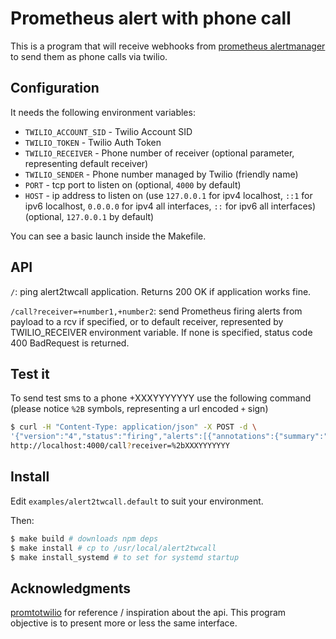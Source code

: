 
[fragments of this README are Copyright (c) 2016 Gaël Gillard, based on MIT License]::

# Prometheus alert with phone call

This is a program that will receive webhooks from
[prometheus alertmanager](https://prometheus.io/)
to send them as phone calls via twilio.

## Configuration

It needs the following environment variables:

- `TWILIO_ACCOUNT_SID` - Twilio Account SID
- `TWILIO_TOKEN` - Twilio Auth Token
- `TWILIO_RECEIVER` - Phone number of receiver (optional parameter, representing
  default receiver)
- `TWILIO_SENDER` - Phone number managed by Twilio (friendly name)
- `PORT` - tcp port to listen on (optional, `4000` by default)
- `HOST` - ip address to listen on (use `127.0.0.1` for ipv4 localhost, `::1` for
  ipv6 localhost, `0.0.0.0` for ipv4 all interfaces, `::` for ipv6 all
  interfaces) (optional, `127.0.0.1` by default)

You can see a basic launch inside the Makefile.

## API

`/`: ping alert2twcall application. Returns 200 OK if application works fine.

`/call?receiver=+number1,+number2`: send Prometheus firing alerts from payload to a rcv if
specified, or to default receiver, represented by TWILIO_RECEIVER environment
variable. If none is specified, status code 400 BadRequest is returned.

## Test it

To send test sms to a phone +XXXYYYYYYY use the following command (please
notice `%2B` symbols, representing a url encoded `+` sign)

```bash
$ curl -H "Content-Type: application/json" -X POST -d \
'{"version":"4","status":"firing","alerts":[{"annotations":{"summary":"Server down"},"startsAt":"2016-03-19T05:54:01Z"}]}' \
http://localhost:4000/call?receiver=%2bXXXYYYYYYY
```

## Install

Edit `examples/alert2twcall.default` to suit your environment.

Then:

```sh
$ make build # downloads npm deps
$ make install # cp to /usr/local/alert2twcall
$ make install_systemd # to set for systemd startup
```

## Acknowledgments

[promtotwilio](https://github.com/Swatto/promtotwilio) for reference /
inspiration about the api. This program objective is to present more or less the
same interface.
